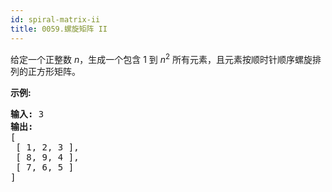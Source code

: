 ```yaml
---
id: spiral-matrix-ii
title: 0059.螺旋矩阵 II
---
```

给定一个正整数 _n_，生成一个包含 1 到 _n_<sup>2</sup> 所有元素，且元素按顺时针顺序螺旋排列的正方形矩阵。

**示例:**


<pre><strong>输入:</strong> 3<br/><strong>输出:</strong><br/>[<br/> [ 1, 2, 3 ],<br/> [ 8, 9, 4 ],<br/> [ 7, 6, 5 ]<br/>]</pre>

